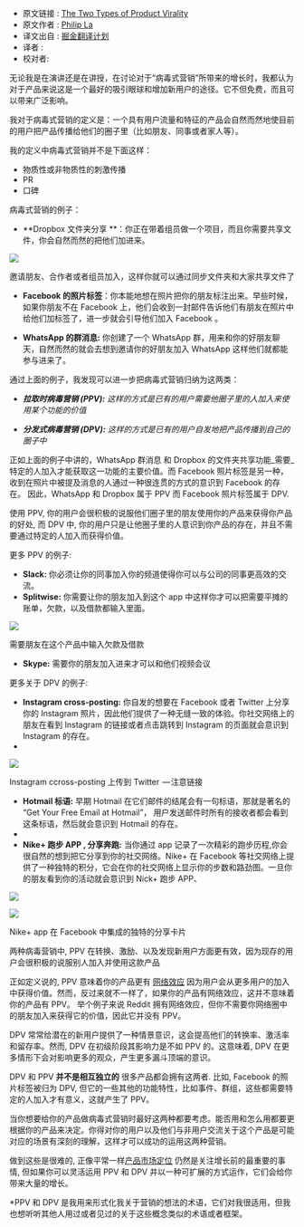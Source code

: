 * 原文链接 : [The Two Types of Product Virality](https://medium.com/@philipla/the-two-types-of-product-virality-8ae744b1c4d7#.lwgcxzx4d)
* 原文作者 : [Philip La](https://medium.com/@philipla)
* 译文出自 : [掘金翻译计划](https://github.com/xitu/gold-miner)
* 译者 : 
* 校对者:

无论我是在演讲还是在讲授，在讨论对于“病毒式营销”所带来的增长时，我都认为对于产品来说这是一个最好的吸引眼球和增加新用户的途径。它不但免费，而且可以带来广泛影响。

我对于病毒式营销的定义是：一个具有用户流量和特征的产品会自然而然地使目前的用户把产品传播给他们的圈子里（比如朋友、同事或者家人等）。

我的定义中病毒式营销并不是下面这样：
	
* 物质性或非物质性的刺激传播 
* PR
* 口碑 

病毒式营销的例子：

*   **Dropbox 文件夹分享 **：你正在带着组员做一个项目，而且你需要共享文件，你会自然而然的把他们加进来。

![](https://cdn-images-1.medium.com/max/800/1*eA5Ae-IdNiKUBJltCRBLjA.png)

<figcaption> 邀请朋友、合作者或者组员加入，这样你就可以通过同步文件夹和大家共享文件了</figcaption>

*   **Facebook 的照片标签**：你本能地想在照片把你的朋友标注出来。早些时候，如果你朋友不在 Facebook 上，他们会收到一封邮件告诉他们有朋友在照片中给他们加标签了，进一步就会引导他们加入 Facebook 。

*   **WhatsApp 的群消息:** 你创建了一个 WhatsApp 群，用来和你的好朋友聊天，自然而然的就会去想到邀请你的好朋友加入 WhatsApp 这样他们就都能参与进来了。

通过上面的例子，我发现可以进一步把病毒式营销归纳为这两类：

*   **_拉取时病毒营销 (PPV):_** _这样的方式是已有的用户需要他圈子里的人加入来使用某个功能的价值_

*   **_分发式病毒营销 (DPV):_**  _这样的方式是已有的用户自发地把产品传播到自己的圈子中_

正如上面的例子中讲的，WhatsApp 群消息 和 Dropbox 的文件夹共享功能_需要_特定的人加入才能获取这一功能的主要价值。而 Facebook 照片标签是另一种，收到在照片中被提及消息的人通过一种很连贯的方式的意识到 Facebook 的存在。 因此，WhatsApp 和 Dropbox 属于 PPV 而 Facebook 照片标签属于 DPV.

使用 PPV, 你的用户会很积极的说服他们圈子里的朋友使用你的产品来获得你产品的好处, 而 DPV 中, 你的用户只是让他圈子里的人意识到你产品的存在，并且不需要通过特定的人加入而获得价值。

更多 PPV 的例子:

*   **Slack:** 你必须让你的同事加入你的频道使得你可以与公司的同事更高效的交流。
*   **Splitwise:** 你需要让你的朋友加入到这个 app 中这样你才可以把需要平摊的账单，欠款，以及借款都输入里面。

![](https://cdn-images-1.medium.com/max/800/1*Op_Zq7ZvAS-MDOCjcmwK9Q.png)

<figcaption>需要朋友在这个产品中输入欠款及借款</figcaption>

*   **Skype:** 需要你的朋友加入进来才可以和他们视频会议

更多关于 DPV 的例子:

*   **Instagram cross-posting:** 你自发的想要在 Facebook 或者 Twitter 上分享你的 Instagram 照片，因此他们提供了一种无缝一致的体验。你社交网络上的朋友在看到 Instagram 的链接或者点击跳转到 Instagram 的页面就会意识到Instagram 的存在。
*   
![](https://cdn-images-1.medium.com/max/800/1*mKh6OB53j42OsytGP8Ydhw.png)

<figcaption>Instagram ccross-posting 上传到 Twitter  — 注意链接</figcaption>

*   **Hotmail 标语:** 早期 Hotmail 在它们邮件的结尾会有一句标语，那就是著名的 “Get Your Free Email at Hotmail”， 用户发送邮件时所有的接收者都会看到这条标语，然后就会意识到 Hotmail 的存在。
*   
*   **Nike+ 跑步 APP , 分享奔跑:** 当你通过 app 记录了一次精彩的跑步历程,你会很自然的想到把它分享到你的社交网络。Nike+ 在 Facebook 等社交网络上提供了一种独特的积分，它会在你的社交网络上显示你的步数和路劲图。一旦你的朋友看到你的活动就会意识到 Nick+ 跑步 APP、


![](https://cdn-images-1.medium.com/max/400/1*4dSbYd1PksIBpkErEM5x8w.png)

![](https://cdn-images-1.medium.com/max/800/1*BtqrKO4LcMRP0FxRWndDlQ.png)

<figcaption>Nike+ app 在 Facebook 中集成的独特的分享卡片</figcaption>

两种病毒营销中, PPV 在转换、激励、以及发现新用户方面更有效，因为现存的用户会很积极的说服别人加入并使用这款产品

正如定义说的, PPV 意味着你的产品更有 [网络效应](http://versionone.vc/network-effects/) 因为用户会从更多用户的加入中获得价值。然而，反过来就不一样了，如果你的产品有网络效应，这并不意味着你的产品有 PPV。 举个例子来说 Reddit 拥有网络效应，但你不需要你网络圈中的朋友加入来获得它的价值，因此它并没有 PPV。

DPV 常常给潜在的新用户提供了一种情景意识，这会提高他们的转换率、激活率和留存率。然而, DPV 在初级阶段其影响力是不如 PPV 的。这意味着, DPV 在更多情形下会对影响更多的观众，产生更多漏斗顶端的意识。

DPV 和 PPV **并不是相互独立的** 很多产品都会拥有这两者. 比如, Facebook 的照片标签被归为 DPV, 但它的一些其他的功能特性，比如事件、群组，这些都需要特定的人加入才有意义，这就产生了 PPV。

当你想要给你的产品做病毒式营销时最好这两种都要考虑。能否用和怎么用都要更根据你的产品来决定。你得对你的用户以及他们与非用户交流关于这个产品是可能对应的场景有深刻的理解，这样才可以成功的运用这两种营销。

做到这些是很难的, 正像平常一样[产品市场定位](http://www.startup-marketing.com/the-startup-pyramid/) 仍然是关注增长前的最重要的事情, 但如果你可以灵活运用 PPV 和 DPV 并以一种可扩展的方式运作，它们会给你带来大量的增长。

*PPV 和 DPV 是我用来形式化我关于营销的想法的术语，它们对我很适用，但我也想听听其他人用过或者见过的关于这些概念类似的术语或者框架。

